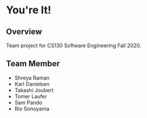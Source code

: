 # You're It!

## Overview
Team project for CS130 Software Engineering Fall 2020.

## Team Member
- Shreya Raman
- Karl Danielsen
- Takashi Joubert
- Tomer Laufer
- Sam Pando
- Rio Sonoyama



